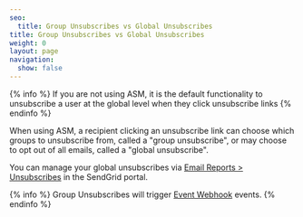 ```yaml
---
seo:
  title: Group Unsubscribes vs Global Unsubscribes
title: Group Unsubscribes vs Global Unsubscribes
weight: 0
layout: page
navigation:
  show: false
---
```


{% info %}
If you are not using ASM, it is the default functionality to unsubscribe a user at the global level when they click unsubscribe links
{% endinfo %}

When using ASM, a recipient clicking an unsubscribe link can choose which groups to unsubscribe from, called a "group unsubscribe", or may choose to opt out of all emails, called a "global unsubscribe".

You can manage your global unsubscribes via [Email Reports > Unsubscribes](https://sendgrid.com/unsubscribes) in the SendGrid portal.

{% info %}
Group Unsubscribes will trigger [Event Webhook]({{root_url}}/API_Reference/Webhooks/event.html) events.
{% endinfo %}
